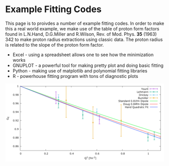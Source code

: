 # Example Fitting Codes

This page is to proivdes a number of example fitting codes.    In order to make this a real world example, we make use of the table of proton form factors
found in L.N.Hand, D.G.Miller and R.Wilson, Rev. of Mod. Phys. <b>35</b> (1963) 342 to make proton radius extractions using classic data.   The proton radius is related to the slope of the proton form factor.

* Excel - using a spreadsheet allows one to see how the minimization works
* GNUPLOT - a powerful tool for making pretty plot and doing basic fitting
* Python - making use of matplotlib and polynomial fitting libraries
* R - powerhouse fitting program with tons of diagnostic plots

<img src="https://github.com/JeffersonLab/Example-Fitting-Codes/blob/master/GNUPLOT/gnuplot-output.png" width="800">
